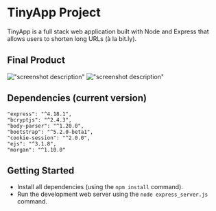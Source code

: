 # TinyApp Project

TinyApp is a full stack web application built with Node and Express that allows users to shorten long URLs (à la bit.ly).

## Final Product

!["screenshot description"](#)
!["screenshot description"](#)

## Dependencies (current version)

    "express": "^4.18.1",
    "bcryptjs": "^2.4.3",
    "body-parser": "^1.20.0",
    "bootstrap": "^5.2.0-beta1",
    "cookie-session": "^2.0.0",
    "ejs": "^3.1.8",
    "morgan": "^1.10.0"


## Getting Started

- Install all dependencies (using the `npm install` command).
- Run the development web server using the `node express_server.js` command.